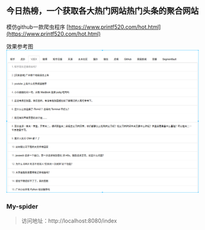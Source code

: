 ## 今日热榜，一个获取各大热门网站热门头条的聚合网站

模仿github一款爬虫程序 [https://www.printf520.com/hot.html](https://www.printf520.com/hot.html)

效果参考图
![鱼塘热榜](./doc/toplist.png)

### My-spider

> 访问地址：http://localhost:8080/index